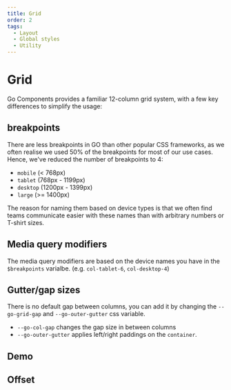 ```yaml
---
title: Grid
order: 2
tags:
  - Layout
  - Global styles
  - Utility
---
```


# Grid

<!-- Description -->

Go Components provides a familiar 12-column grid system, with a few key differences to simplify the usage:

## breakpoints

There are less breakpoints in GO than other popular CSS frameworks, as we often realise we used 50% of the breakpoints for most of our use cases. Hence, we've reduced the number of breakpoints to 4:

- `mobile` (< 768px)
- `tablet` (768px - 1199px)
- `desktop` (1200px - 1399px)
- `large` (>= 1400px)

The reason for naming them based on device types is that we often find teams communicate easier with these names than with arbitrary numbers or T-shirt sizes.

## Media query modifiers

The media query modifiers are based on the device names you have in the `$breakpoints` varialbe. (e.g. `col-tablet-6`, `col-desktop-4`)

## Gutter/gap sizes

There is no default gap between columns, you can add it by changing the `--go-grid-gap` and `--go-outer-gutter` css variable.

- `--go-col-gap` changes the gap size in between columns
- `--go-outer-gutter` applies left/right paddings on the `container`.

## Demo

<demo-frame component="grid" demo="grid" ></demo-frame>

## Offset

<Demo code={offsetDemoSource} />
